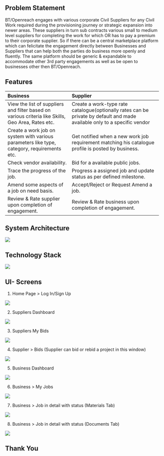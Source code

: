 ## Problem Statement
BT/Openreach engages with various corporate Civil Suppliers for any Civil Work required during the provisioning journey or strategic expansion into newer areas. These suppliers in turn sub contracts various small to medium level suppliers for completing the work for which OR has to pay a premium to their corporate supplier. So if there can be a central marketplace platform which can felicitate the engagement directly between Businesses and Suppliers that can help both the parties do business more openly and fluently.  The same platform should be generic & expandable to accommodate other 3rd party engagements as well as be open to businesses other then BT/Openreach.

## Features

| Business                                                          | Supplier                                                        |
|:------------------------------------------------------------------|:----------------------------------------------------------------|
| View the list of suppliers and filter based on various criteria like Skills, Geo Area, Rates etc.| Create a work-type rate catalogue(optionally rates can be private by default and made available only to a specific vendor|
| Create a work job on system with various parameters like type, category, requirements etc.|Get notified when a new work job requirement matching his catalogue profile is posted by business.| 
| Check vendor availability.                                       | Bid for a available public jobs.| 
| Trace the progress of the job.           | Progress a assigned job and update status as per defined milestone.|
| Amend some aspects of a job on need basis.| Accept/Reject or Request Amend a job.|
| Review & Rate supplier upon completion of engagement. | Review & Rate business upon completion of engagement.|

## System Architecture
![](/Marketplace/assets/images/Slide22.jpg)

## Technology Stack
![](/Marketplace/assets/images/Slide21.jpg)

## UI- Screens

1. Home Page > Log In/Sign Up

![](/Marketplace/assets/images/Slide10.JPG)

2. Suppliers Dashboard

![](/Marketplace/assets/images/Slide11.JPG)

3. Suppliers My Bids

![](/Marketplace/assets/images/Slide12.JPG)

4. Supplier > Bids (Supplier can bid or rebid a project in this window)

![](/Marketplace/assets/images/Slide13.JPG)

5. Business Dashboard

![](/Marketplace/assets/images/Slide14.JPG)

6. Business > My Jobs

![](/Marketplace/assets/images/Slide15.JPG)

7. Business > Job in detail with status (Materials Tab)

![](/Marketplace/assets/images/Slide16.JPG)

8. Business > Job in detail with status (Documents Tab)

![](/Marketplace/assets/images/Slide17.JPG)

## Thank You
